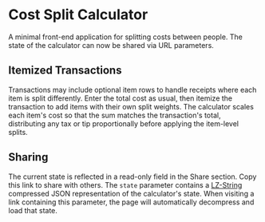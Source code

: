 # Cost Split Calculator

A minimal front-end application for splitting costs between people. The state of
the calculator can now be shared via URL parameters.

## Itemized Transactions

Transactions may include optional item rows to handle receipts where each item
is split differently. Enter the total cost as usual, then itemize the
transaction to add items with their own split weights. The calculator scales
each item's cost so that the sum matches the transaction's total, distributing
any tax or tip proportionally before applying the item-level splits.

## Sharing

The current state is reflected in a read-only field in the Share section. Copy
this link to share with others. The `state` parameter contains a
[LZ-String](https://pieroxy.net/blog/pages/lz-string/index.html) compressed JSON
representation of the calculator's state. When visiting a link containing this
parameter, the page will automatically decompress and load that state.
